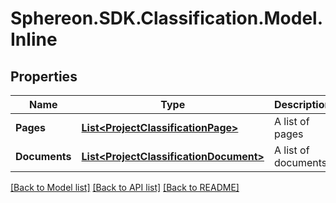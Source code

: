 # Sphereon.SDK.Classification.Model.Inline
## Properties

Name | Type | Description | Notes
------------ | ------------- | ------------- | -------------
**Pages** | [**List&lt;ProjectClassificationPage&gt;**](ProjectClassificationPage.md) | A list of pages | [optional] 
**Documents** | [**List&lt;ProjectClassificationDocument&gt;**](ProjectClassificationDocument.md) | A list of documents. | [optional] 

[[Back to Model list]](../README.md#documentation-for-models) [[Back to API list]](../README.md#documentation-for-api-endpoints) [[Back to README]](../README.md)

